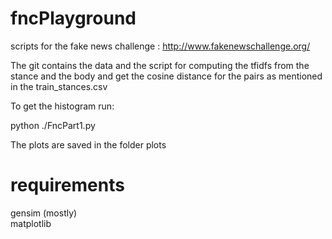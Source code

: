 # fncPlayground
scripts for the fake news challenge : http://www.fakenewschallenge.org/

The git contains the data and the script for computing the tfidfs from the stance and the body and get the cosine distance for the pairs as mentioned in the train_stances.csv

To get the histogram run: </br>

python ./FncPart1.py

The plots are saved in the folder plots
# requirements

gensim (mostly) </br>
matplotlib
